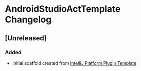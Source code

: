 <!-- Keep a Changelog guide -> https://keepachangelog.com -->

# AndroidStudioActTemplate Changelog

## [Unreleased]
### Added
- Initial scaffold created from [IntelliJ Platform Plugin Template](https://github.com/JetBrains/intellij-platform-plugin-template)
